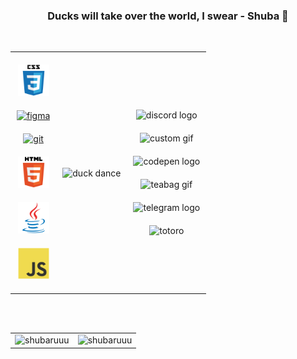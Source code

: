 <div align="center"> 
<h3 align="center">Ducks will take over the world, I swear - Shuba 🦆</h3>
<br>

<table align="center" style="border-collapse: collapse; text-align: center; width: 100%;">
  <tr>
    <!-- First column (languages/tools in column) -->
    <td align="center" style="padding: 10px;">
      <a href="https://www.w3schools.com/css/" target="_blank" rel="noreferrer"> 
        <img src="https://raw.githubusercontent.com/devicons/devicon/master/icons/css3/css3-original-wordmark.svg" alt="css3" width="50" height="50" style="margin: 10px 0;"/> 
      </a><br>
      <a href="https://www.figma.com/" target="_blank" rel="noreferrer"> 
        <img src="https://www.vectorlogo.zone/logos/figma/figma-icon.svg" alt="figma" width="50" height="50" style="margin: 10px 0;"/> 
      </a><br>
      <a href="https://git-scm.com/" target="_blank" rel="noreferrer"> 
        <img src="https://www.vectorlogo.zone/logos/git-scm/git-scm-icon.svg" alt="git" width="50" height="50" style="margin: 10px 0;"/> 
      </a><br>
      <a href="https://www.w3.org/html/" target="_blank" rel="noreferrer"> 
        <img src="https://raw.githubusercontent.com/devicons/devicon/master/icons/html5/html5-original-wordmark.svg" alt="html5" width="50" height="50" style="margin: 10px 0;"/> 
      </a><br>
      <a href="https://www.java.com" target="_blank" rel="noreferrer"> 
        <img src="https://raw.githubusercontent.com/devicons/devicon/master/icons/java/java-original.svg" alt="java" width="50" height="50" style="margin: 10px 0;"/> 
      </a><br>
      <a href="https://developer.mozilla.org/en-US/docs/Web/JavaScript" target="_blank" rel="noreferrer"> 
        <img src="https://raw.githubusercontent.com/devicons/devicon/master/icons/javascript/javascript-original.svg" alt="javascript" width="50" height="50" style="margin: 10px 0;"/> 
      </a>
    </td>
    <!-- Middle column (GIF - responsive) -->
    <td align="center" style="padding: 10px;">
      <img src="https://media1.tenor.com/m/S9BVMZq1Vq8AAAAC/duck-duck-dance.gif" alt="duck dance" style="width: 100%; height: auto;"/>
    </td>
   <!-- Right icons -->
<td align="center" style="padding: 10px;">
  <img src="https://raw.githubusercontent.com/maurodesouza/profile-readme-generator/master/src/assets/icons/social/discord/default.svg" width="50" height="50" style="margin: 10px 0;" alt="discord logo"/>
  <br>
  <img src="https://images-wixmp-ed30a86b8c4ca887773594c2.wixmp.com/f/bd93812e-56f6-460f-9cd2-3346a0dfd5ef/dd639y2-330dfd1a-9fb8-45a4-ad67-6ef2e4893503.gif" width="50" height="50" style="margin: 10px 0;" alt="custom gif"/>
  <br>
  <img src="https://raw.githubusercontent.com/maurodesouza/profile-readme-generator/master/src/assets/icons/social/codepen/default.svg" width="50" height="50" style="margin: 10px 0;" alt="codepen logo"/>
  <br>
  <img src="https://i.pinimg.com/originals/91/1e/b1/911eb1f2cff48f9a4179835007eb7fbd.gif" width="50" height="50" style="margin: 10px 0;" alt="teabag gif"/>
  <br>
  <img src="https://raw.githubusercontent.com/maurodesouza/profile-readme-generator/master/src/assets/icons/social/telegram/default.svg" width="50" height="50" style="margin: 10px 0;" alt="telegram logo"/>
  <br>
  <img src="https://static.tumblr.com/5d8cc951fc3a05041625ce036d778d58/q17li7m/5W4n25a49/tumblr_static_totoro2.gif" width="50" height="50" style="margin: 10px 0;" alt="totoro"/>
</td>
  </tr>
</table>
<br><br>

<!-- GitHub stats and streak side by side --> 
<table align="center"> 
  <tr> 
    <td> 
      <img src="https://github-readme-stats.vercel.app/api?username=shubaruuu&show_icons=true&theme=tokyonight&locale=en" alt="shubaruuu" /> 
    </td> 
    <td> 
      <img src="https://github-readme-streak-stats.herokuapp.com/?user=shubaruuu&theme=dark" alt="shubaruuu" /> 
    </td> 
  </tr> 
</table> 

</div>
